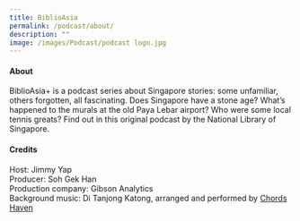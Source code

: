 ```yaml
---
title: BiblioAsia
permalink: /podcast/about/
description: ""
image: /images/Podcast/podcast logo.jpg
---
```

#### **About** ####
BiblioAsia+ is a podcast series about Singapore stories: some unfamiliar, others forgotten, all fascinating. Does Singapore have a stone age? What’s happened to the murals at the old Paya Lebar airport? Who were some local tennis greats? Find out in this original podcast by the National Library of Singapore.

#### **Credits** ####
Host: Jimmy Yap<br>
Producer: Soh Gek Han<br>
Production company: Gibson Analytics<br>
Background music: Di Tanjong Katong, arranged and performed by [Chords Haven](https://www.youtube.com/watch?v=uA2v7ka5TAI)
